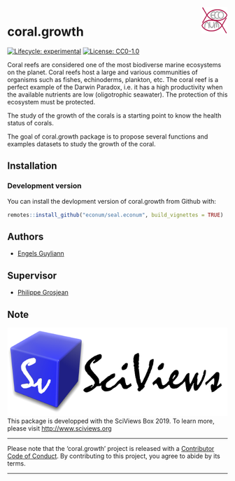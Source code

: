 
<!-- README.md is generated from README.Rmd. Please edit that file -->

<img src="man/figures/EcoNum-logo.pdf" width="60" height="60" align="right"/>

# coral.growth

<!-- badges: start -->

[![Lifecycle:
experimental](https://img.shields.io/badge/lifecycle-experimental-orange.svg)](https://www.tidyverse.org/lifecycle/#experimental)
[![License:
CC0-1.0](https://licensebuttons.net/l/zero/1.0/80x15.png)](http://creativecommons.org/publicdomain/zero/1.0/)
<!-- badges: end -->

Coral reefs are considered one of the most biodiverse marine ecosystems
on the planet. Coral reefs host a large and various communities of
organisms such as fishes, echinoderms, plankton, etc. The coral reef is
a perfect example of the Darwin Paradox, i.e. it has a high productivity
when the available nutrients are low (oligotrophic seawater). The
protection of this ecosystem must be protected.

The study of the growth of the corals is a starting point to know the
health status of corals.

The goal of coral.growth package is to propose several functions and
examples datasets to study the growth of the coral.

## Installation

### Development version

You can install the devlopment version of coral.growth from Github with:

``` r
remotes::install_github("econum/seal.econum", build_vignettes = TRUE)
```

## Authors

  - [Engels Guyliann](https://github.com/GuyliannEngels)

## Supervisor

  - [Philippe Grosjean](https://github.com/phgrosjean)

## Note

![](man/figures/site-title.png) This package is developped with the
SciViews Box 2019. To learn more, please visit <http://www.sciviews.org>

-----

Please note that the ‘coral.growth’ project is released with a
[Contributor Code of Conduct](CODE_OF_CONDUCT.md). By contributing to
this project, you agree to abide by its terms.

-----
